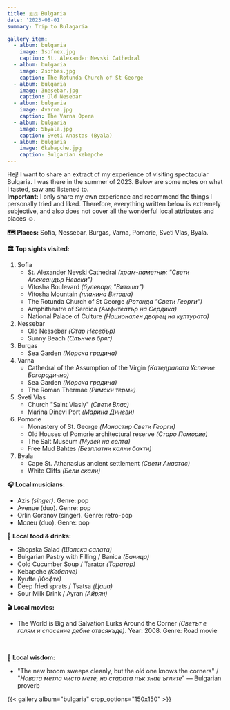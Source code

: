 ```yaml
---
title: 🇧🇬 Bulgaria 
date: '2023-08-01'
summary: Trip to Bulagaria

gallery_item:
  - album: bulgaria
    image: 1sofnex.jpg
    caption: St. Alexander Nevski Cathedral
  - album: bulgaria
    image: 2sofbas.jpg
    caption: The Rotunda Church of St George
  - album: bulgaria
    image: 3nesebar.jpg
    caption: Old Nesebar
  - album: bulgaria
    image: 4varna.jpg
    caption: The Varna Opera
  - album: bulgaria
    image: 5byala.jpg
    caption: Sveti Anastas (Byala)
  - album: bulgaria
    image: 6kebapche.jpg
    caption: Bulgarian kebapche
---
```

Hej! I want to share an extract of my experience of visiting spectacular Bulgaria. I was there in the summer of 2023. Below are some notes on what I tasted, saw and listened to.<br>
<b>Important:</b> I only share my own experience and recommend the things I personally tried and liked. Therefore, everything written below is extremely subjective, and also does not cover all the wonderful local attributes and places ☺️.

<b>🗺 Places:</b> Sofia, Nessebar, Burgas, Varna, Pomorie, Sveti Vlas, Byala.<br>

<b>🏛 Top sights visited: </b>
1. Sofia
    - St. Alexander Nevski Cathedral <i>(xрам-паметник "Свети Александър Невски")</i>
    - Vitosha Boulevard <i>(булевард "Витоша")</i>
    - Vitosha Mountain <i>(планина Витоша)</i>
    - The Rotunda Church of St George <i>(Ротонда "Свети Георги")</i>
    - Amphitheatre of Serdica <i>(Амфитеатър на Сердика)</i>
    - National Palace of Culture <i>(Национален дворец на културата)</i>
2. Nessebar
    - Old Nessebar <i>(Стар Несебър)</i>
    - Sunny Beach <i>(Слънчев бряг)</i>
3. Burgas
    - Sea Garden <i>(Морска градина)</i>
4. Varna
    - Cathedral of the Assumption of the Virgin <i>(Катедралата Успение Богородично)</i>
    - Sea Garden <i>(Морска градина)</i>
    - The Roman Thermae <i>(Римски терми)</i>
5. Sveti Vlas
    - Church "Saint Vlasiy" <i>(Свети Влас)</i>
    - Marina Dinevi Port <i>(Марина Диневи)</i>
6. Pomorie
    - Monastery of St. George <i>(Манастир Свети Георги)</i>
    - Old Houses of Pomorie architectural reserve <i>(Старо Поморие)</i>
    - The Salt Museum <i>(Музей на солта)</i>
    - Free Mud Bahtes <i>(Безплатни кални бахти)</i>
7. Byala
    - Cape St. Athanasius ancient settlement <i>(Свети Анастас)</i>
    - White Cliffs <i>(Бели скали)</i>
   

<b>🎧 Local musicians: </b>
- Azis <i>(singer)</i>. Genre: pop
- Avenue (duo). Genre: pop
- Orlin Goranov (singer). Genre: retro-pop
- Молец (duo). Genre: pop


<b>🥘 Local food & drinks: </b>
- Shopska Salad <i>(Шопска салата)</i>
- Bulgarian Pastry with Filling / Banica <i>(Баница)</i>
- Cold Cucumber Soup / Tarator <i>(Таратор)</i>
- Kebapche <i>(Кебапче)</i>
- Kyufte <i>(Кюфте)</i>
- Deep fried sprats / Tsatsa <i>(Цаца)</i>
- Sour Milk Drink / Ayran <i>(Айрян)</i>

<b>🎬 Local movies:</b>
- The World is Big and Salvation Lurks Around the Corner <i>(Светът е голям и спасение дебне отвсякъде)</i>. Year: 2008. Genre: Road movie
<br>

<b>🦉 Local wisdom:</b>
- "The new broom sweeps cleanly, but the old one knows the corners" / "<i>Новата метла чисто мете, но старата пък знае ъглите</i>" — Bulgarian proverb

{{< gallery album="bulgaria" crop_options="150x150" >}}
   

